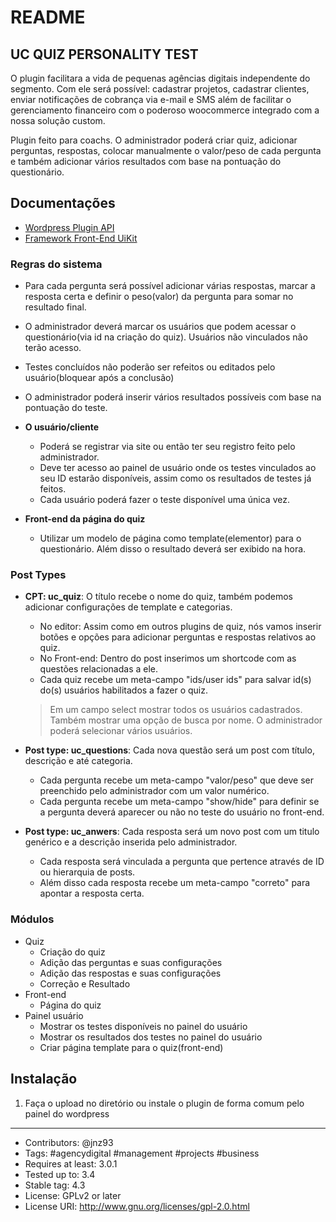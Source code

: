 # README

## UC QUIZ PERSONALITY TEST
O plugin facilitara a vida de pequenas agências digitais independente do segmento. Com ele será possível: cadastrar projetos, cadastrar clientes, enviar notificações de cobrança via e-mail e SMS além de facilitar o gerenciamento financeiro com o poderoso woocommerce integrado com a nossa solução custom.

Plugin feito para coachs. O administrador poderá criar quiz, adicionar perguntas, respostas, colocar manualmente o valor/peso de cada pergunta e também adicionar vários resultados com base na pontuação do questionário. 

## Documentações
* [Wordpress Plugin API](https://codex.wordpress.org/Plugin_API)
* [Framework Front-End UiKit](https://getuikit.com/docs/introduction)

### Regras do sistema
 * Para cada pergunta será possível adicionar várias respostas, marcar a resposta certa e definir o peso(valor) da pergunta para somar no resultado final. 
 * O administrador deverá marcar os usuários que podem acessar o questionário(via id na criação do quiz). Usuários não vinculados não terão acesso.
 * Testes concluídos não poderão ser refeitos ou editados pelo usuário(bloquear após a conclusão)
 * O administrador poderá inserir vários resultados possíveis com base na pontuação do teste.

 * __O usuário/cliente__
   * Poderá se registrar via site ou então ter seu registro feito pelo administrador.
   * Deve ter acesso ao painel de usuário onde os testes vinculados ao seu ID estarão disponíveis, assim como os resultados de testes já feitos.
   * Cada usuário poderá fazer o teste disponível uma única vez.

 * __Front-end da página do quiz__
   * Utilizar um modelo de página como template(elementor) para o questionário. Além disso o resultado deverá ser exibido na hora.

### Post Types
 * __CPT: uc_quiz__: O título recebe o nome do quiz, também podemos adicionar configurações de template e categorias.
   * No editor: Assim como em outros plugins de quiz, nós vamos inserir botões e opções para adicionar perguntas e respostas relativos ao quiz.
   * No Front-end: Dentro do post inserimos um shortcode com as questões relacionadas a ele.
   * Cada quiz recebe um meta-campo "ids/user ids" para salvar id(s) do(s) usuários habilitados a fazer o quiz.
    > Em um campo select mostrar todos os usuários cadastrados. Também mostrar uma opção de busca por nome. O administrador poderá selecionar vários usuários.

 * __Post type: uc_questions__: Cada nova questão será um post com título, descrição e até categoria.
   * Cada pergunta recebe um meta-campo "valor/peso" que deve ser preenchido pelo administrador com um valor numérico.
   * Cada pergunta recebe um meta-campo "show/hide" para definir se a pergunta deverá aparecer ou não no teste do usuário no front-end.

 * __Post type: uc_anwers__: Cada resposta será um novo post com um titulo genérico e a descrição inserida pelo administrador.
   * Cada resposta será vinculada a pergunta que pertence através de ID ou hierarquia de posts.
   * Além disso cada resposta recebe um meta-campo "correto" para apontar a resposta certa.

### Módulos
* Quiz
   * Criação do quiz
   * Adição das perguntas e suas configurações
   * Adição das respostas e suas configurações
   * Correção e Resultado
* Front-end
  * Página do quiz
* Painel usuário
  * Mostrar os testes disponíveis no painel do usuário
  * Mostrar os resultados dos testes no painel do usuário
  * Criar página template para o quiz(front-end)

## Instalação
1) Faça o upload no diretório ou instale o plugin de forma comum pelo painel do wordpress

-----------

* Contributors: @jnz93
* Tags: #agencydigital #management #projects #business
* Requires at least: 3.0.1
* Tested up to: 3.4
* Stable tag: 4.3
* License: GPLv2 or later
* License URI: http://www.gnu.org/licenses/gpl-2.0.html
